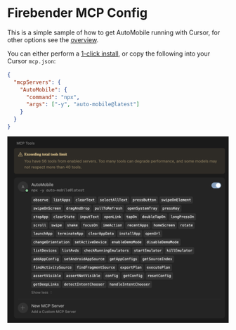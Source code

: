 # Firebender MCP Config

This is a simple sample of how to get AutoMobile running with Cursor, for other options see the
[overview](overview.md).

You can either perform a [1-click install](cursor://anysphere.cursor-deeplink/mcp/install?name=auto-mobile&config=eyJfX3R5cGVuYW1lIjoiQ2F0YWxvZ0l0ZW1NY3BDb25maWdDb21tYW5kIiwiY29tbWFuZCI6Im5weCIsImFyZ3MiOlsiLXkiLCJhdXRvLW1vYmlsZUBsYXRlc3QiXSwiZW52IjpudWxsfQ==),
or copy the following into your Cursor `mcp.json`:

```json
{
  "mcpServers": {
    "AutoMobile": {
      "command": "npx",
      "args": ["-y", "auto-mobile@latest"]
    }
  }
}
```

![cursor-mcp-server-success.png](../img/cursor-mcp-server-success.png)
